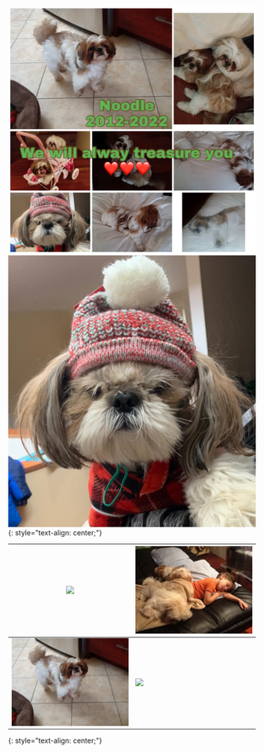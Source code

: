 ![](/18B5BC19-E065-4648-ABE6-C3937AB2AB15.jpeg)  
![](/DB311445-E081-4B56-AA50-49B2F3100EF4.jpeg)  
{: style="text-align: center;"}

![](/20140119_161817_Original.gif) | ![](/IMG_1082_Original.jpeg)  
-- | --  
![](/FF69279F-A045-4D87-83E4-38A95582B692.jpeg) |  ![](/20140119_162548_Original.gif)  

{: style="text-align: center;"}
